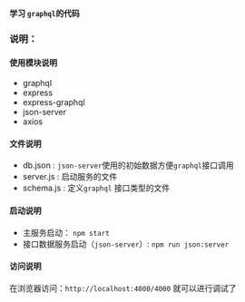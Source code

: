 **学习 `graphql`的代码**

### 说明：

#### 使用模块说明

* graphql
* express
* express-graphql
* json-server
* axios

#### 文件说明

* db.json : `json-server`使用的初始数据方便`graphql`接口调用
* server.js : 启动服务的文件
* schema.js : 定义`graphql` 接口类型的文件

#### 启动说明

* 主服务启动： `npm start`
* 接口数据服务启动（`json-server`）: `npm run json:server`

#### 访问说明

在浏览器访问：`http://localhost:4000/4000` 就可以进行调试了
